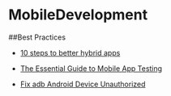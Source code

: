 # MobileDevelopment


##Best Practices
* [10 steps to better hybrid apps](https://medium.com/net-magazine/10-steps-to-better-hybrid-apps-e8e33831ea5e#.dnn6x2uqr)

* [The Essential Guide to Mobile App Testing](http://core.ecu.edu/STRG/materials/uTest_eBook_Mobile_Testing.pdf)


* [Fix adb Android Device Unauthorized](http://stackoverflow.com/questions/23081263/adb-android-device-unauthorized)

